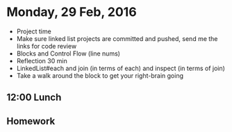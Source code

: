Monday, 29 Feb, 2016
====================

* Project time
* Make sure linked list projects are committed and pushed, send me the links for code review
* Blocks and Control Flow (line nums)
* Reflection 30 min
* LinkedList#each and join (in terms of each) and inspect (in terms of join)
* Take a walk around the block to get your right-brain going

12:00 Lunch
-----------

Homework
--------
